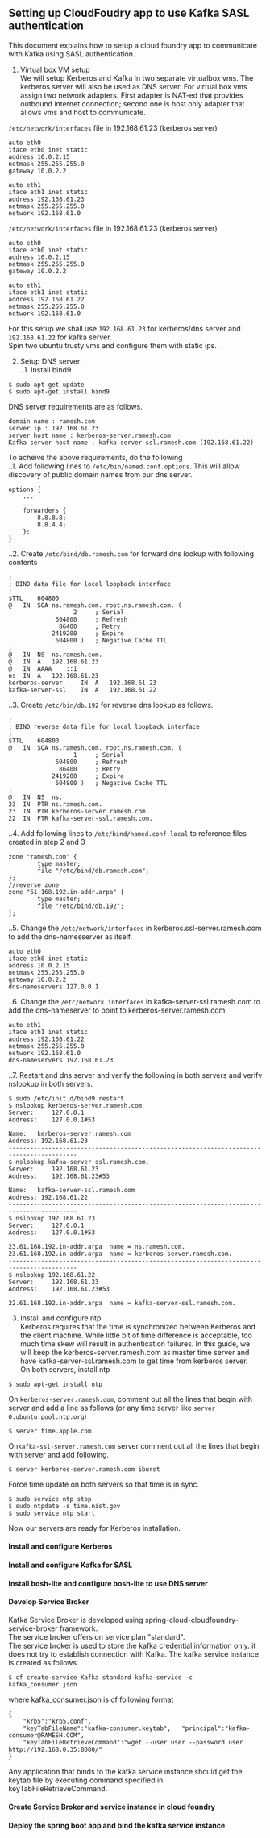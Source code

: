 ## Setting up CloudFoudry app to use Kafka SASL authentication
This document explains how to setup a cloud foundry app to communicate with Kafka using SASL authentication.  

1. Virtual box VM setup  
We will setup Kerberos and Kafka in two separate virtualbox vms. The kerberos server will also be used as DNS server. For virtual box vms assign two network adapters. First adapter is NAT-ed that provides outbound internet connection; second one is host only adapter that allows vms and host to communicate.  

```/etc/network/interfaces``` file in 192.168.61.23 (kerberos server)

```
auto eth0
iface eth0 inet static
address 10.0.2.15
netmask 255.255.255.0
gateway 10.0.2.2

auto eth1
iface eth1 inet static
address 192.168.61.23
netmask 255.255.255.0
network 192.168.61.0

```
```/etc/network/interfaces``` file in 192.168.61.23 (kerberos server)

```
auto eth0
iface eth0 inet static
address 10.0.2.15
netmask 255.255.255.0
gateway 10.0.2.2

auto eth1
iface eth1 inet static
address 192.168.61.22
netmask 255.255.255.0
network 192.168.61.0
```

For this setup we shall use ```192.168.61.23``` for kerberos/dns server and ```192.168.61.22``` for kafka server.  
Spin two ubuntu trusty vms and configure them with static ips. 

2. 	Setup DNS server  
..1. Install bind9   

```
$ sudo apt-get update
$ sudo apt-get install bind9
```

DNS server requirements are as follows.

```
domain name : ramesh.com
server ip : 192.168.61.23
server host name : kerberos-server.ramesh.com
Kafka server host name : kafka-server-ssl.ramesh.com (192.168.61.22)
```
To acheive the above requirements, do the following  
..1. Add following lines to ```/etc/bin/named.conf.options```. This will allow discovery of public domain names from our dns server.

```
options {
	...
	...
	forwarders {
		8.8.8.8;
		8.8.4.4;
	};
}
```

..2. Create ```/etc/bind/db.ramesh.com``` for forward dns lookup with following contents

```
;
; BIND data file for local loopback interface
;
$TTL	604800
@	IN	SOA	ns.ramesh.com. root.ns.ramesh.com. (
			      2		; Serial
			 604800		; Refresh
			  86400		; Retry
			2419200		; Expire
			 604800 )	; Negative Cache TTL
;
@	IN	NS	ns.ramesh.com.
@	IN	A	192.168.61.23
@	IN	AAAA	::1
ns	IN	A	192.168.61.23
kerberos-server		IN	A	192.168.61.23
kafka-server-ssl	IN	A	192.168.61.22
```
..3. Create ```/etc/bin/db.192``` for reverse dns lookup as follows.

```
;
; BIND reverse data file for local loopback interface
;
$TTL	604800
@	IN	SOA	ns.ramesh.com. root.ns.ramesh.com. (
			      1		; Serial
			 604800		; Refresh
			  86400		; Retry
			2419200		; Expire
			 604800 )	; Negative Cache TTL
;
@	IN	NS	ns.
23	IN	PTR	ns.ramesh.com.
23	IN	PTR	kerberos-server.ramesh.com.
22	IN	PTR	kafka-server-ssl.ramesh.com.
```
..4. Add following lines to ```/etc/bind/named.conf.local``` to reference files created in step 2 and 3 

```
zone "ramesh.com" {
        type master;
        file "/etc/bind/db.ramesh.com";
};
//reverse zone
zone "61.168.192.in-addr.arpa" {
        type master;
        file "/etc/bind/db.192";
};
```
..5. Change the  ```/etc/network/interfaces``` in kerberos.ssl-server.ramesh.com to add the dns-namesserver as itself.

```
auto eth0
iface eth0 inet static
address 10.0.2.15
netmask 255.255.255.0
gateway 10.0.2.2
dns-nameservers 127.0.0.1
```
..6. Change the ```/etc/network.interfaces``` in kafka-server-ssl.ramesh.com to add the dns-nameserver to point to kerberos-server.ramesh.com

```
auto eth1
iface eth1 inet static
address 192.168.61.22
netmask 255.255.255.0
network 192.168.61.0
dns-nameservers 192.168.61.23
```
..7. Restart and dns server and verify the following in both servers and verify nslookup in both servers.

```
$ sudo /etc/init.d/bind9 restart
$ nslookup kerberos-server.ramesh.com
Server:		127.0.0.1
Address:	127.0.0.1#53

Name:	kerberos-server.ramesh.com
Address: 192.168.61.23
-----------------------------------------------------------------------------------------
$ nslookup kafka-server-ssl.ramesh.com.
Server:		192.168.61.23
Address:	192.168.61.23#53

Name:	kafka-server-ssl.ramesh.com
Address: 192.168.61.22
-----------------------------------------------------------------------------------------
$ nslookup 192.168.61.23
Server:		127.0.0.1
Address:	127.0.0.1#53

23.61.168.192.in-addr.arpa	name = ns.ramesh.com.
23.61.168.192.in-addr.arpa	name = kerberos-server.ramesh.com.
-----------------------------------------------------------------------------------------
$ nslookup 192.168.61.22
Server:		192.168.61.23
Address:	192.168.61.23#53

22.61.168.192.in-addr.arpa	name = kafka-server-ssl.ramesh.com.

```


3. Install and configure ntp  
Kerberos requires that the time is synchronized between Kerberos and the client machine. While little bit of time difference is acceptable, too much time skew will result in 
authentication failures. In this guide, we will keep the kerberos-server.ramesh.com as master time server and have kafka-server-ssl.ramesh.com to get time from kerberos server.  
On both servers, install ntp

```
$ sudo apt-get install ntp
```
On ```kerberos-server.ramesh.com```, comment out all the lines that begin with server and add a line as follows (or any time server like ```server 0.ubuntu.pool.ntp.org```)  
   
```
$ server time.apple.com
```
On```kafka-ssl-server.ramesh.com``` server comment out all the lines that begin with server and add following.  

```
$ server kerberos-server.ramesh.com iburst
```
Force time update on both servers so that time is in sync.  

```
$ sudo service ntp stop
$ sudo ntpdate -s time.nist.gov
$ sudo service ntp start
```
Now our servers are ready for Kerberos installation.
#### Install and configure Kerberos
#### Install and configure Kafka for SASL
#### Install bosh-lite and configure bosh-lite to use DNS server
#### Develop Service Broker
Kafka Service Broker is developed using spring-cloud-cloudfoundry-service-broker framework.  
The service broker offers on service plan "standard".  
The service broker is used to store the kafka credential information only. it does not try to establish connection with Kafka. The kafka service instance is created as follows  

```
$ cf create-service Kafka standard kafka-service -c kafka_consumer.json
```
where kafka_consumer.json is of following format

```
{
	"krb5":"krb5.conf",
	"keyTabFileName":"kafka-consumer.keytab",	"principal":"kafka-consumer@RAMESH.COM",
	"keyTabFileRetrieveCommand":"wget --user user --password user http://192.168.0.35:8080/"
}

```
Any application that binds to the kafka service instance should get the keytab file by executing command specified in keyTabFileRetrieveCommand.
  

#### Create Service Broker and service instance in cloud foundry
#### Deploy the spring boot app and bind the kafka service instance
